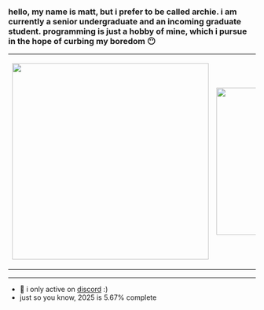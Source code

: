 <!--
  big shout out to [ouuan](https://ouuan.moe/about). for reference, please go to his readme profile...
-->

<!--
  also, another big shout out to [liununu](https://github.com/liununu/liununu) for automation. please leave him a star...
-->

### hello, my name is matt, but i prefer to be called archie. i am currently a senior undergraduate and an incoming graduate student. programming is just a hobby of mine, which i pursue in the hope of curbing my boredom 😶

<table align="center">
  <tr>
    <td>
      <p align="left">
        <a href="https://github.com/kittinan/spotify-github-profile" target="__blank">
          <img src="https://spotify-github-profile.kittinanx.com/api/view.svg?uid=qtaj6brxfgf51fl3iwa9er3ef&cover_image=true&theme=natemoo-re&show_offline=false&background_color=121212&interchange=true&bar_color=53b14f&bar_color_cover=true" width="400px" />
        </a>
      </p>
    </td>
    <td>
      <a href="https://lanyard.cnrad.dev" target="__blank">
          <img src="https://lanyard.cnrad.dev/api/1086625985761382430?theme=dark&hideDiscrim=true&borderRadius=30px&idleMessage=either%20hunting%20some%20good/offensive%20memes%20or%20plotting%20something%20bad%20for%20personal%20benefit" width="300px" />
        </a>
    </td>
  </tr>
</table>

---

- :thought_balloon: i only active on <a href="https://discord.gg/memes" target="__blank">discord</a> :)
- just so you know, 2025 is 5.67% complete